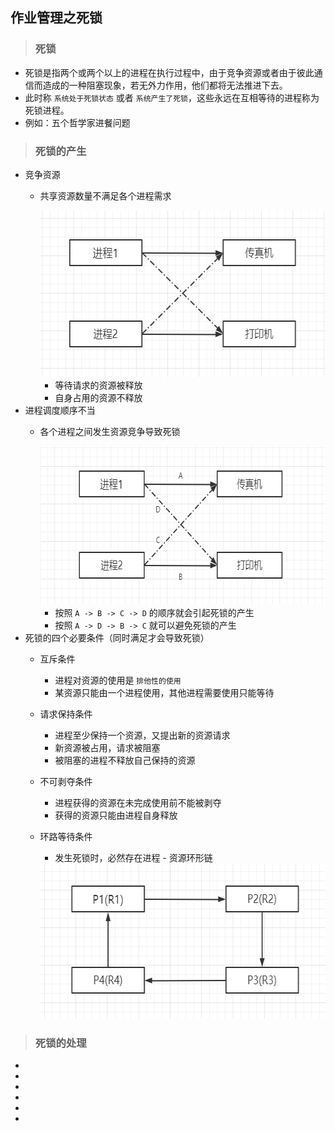 ## 作业管理之死锁

>### 死锁
* 死锁是指两个或两个以上的进程在执行过程中，由于竞争资源或者由于彼此通信而造成的一种阻塞现象，若无外力作用，他们都将无法推进下去。
* 此时称 `系统处于死锁状态` 或者 `系统产生了死锁`，这些永远在互相等待的进程称为死锁进程。
* 例如：五个哲学家进餐问题

>### 死锁的产生
* 竞争资源
    * 共享资源数量不满足各个进程需求
    
        <div align="center">
            <img src="img/deadlock_reason1.png" height="266" alt="" />
        </div>
    
        * 等待请求的资源被释放
        * 自身占用的资源不释放
* 进程调度顺序不当
    * 各个进程之间发生资源竞争导致死锁
    
        <div align="center">
            <img src="img/deadlock_reason2.png" height="253" alt="" />
        </div>
        
        * 按照 `A -> B -> C -> D` 的顺序就会引起死锁的产生
        * 按照 `A -> D -> B -> C` 就可以避免死锁的产生
* 死锁的四个必要条件（同时满足才会导致死锁）
    * 互斥条件
        * 进程对资源的使用是 `排他性的使用`
        * 某资源只能由一个进程使用，其他进程需要使用只能等待
    * 请求保持条件
        * 进程至少保持一个资源，又提出新的资源请求
        * 新资源被占用，请求被阻塞
        * 被阻塞的进程不释放自己保持的资源
    * 不可剥夺条件
        * 进程获得的资源在未完成使用前不能被剥夺
        * 获得的资源只能由进程自身释放
    * 环路等待条件
        * 发生死锁时，必然存在进程 - 资源环形链
        
        <div align="center">
            <img src="img/circle.png" height="248" alt="" />
        </div>
        
>### 死锁的处理
* 
* 
* 
* 
* 
* 